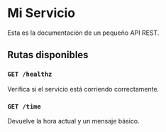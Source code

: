 # Mi Servicio

Esta es la documentación de un pequeño API REST.

## Rutas disponibles

### `GET /healthz`
Verifica si el servicio está corriendo correctamente.

### `GET /time`
Devuelve la hora actual y un mensaje básico.
